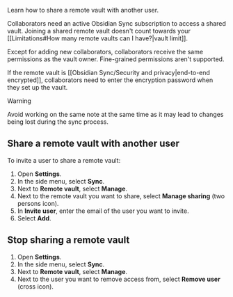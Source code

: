 Learn how to share a remote vault with another user.

Collaborators need an active Obsidian Sync subscription to access a shared vault. Joining a shared remote vault doesn't count towards your [[Limitations#How many remote vaults can I have?|vault limit]].

Except for adding new collaborators, collaborators receive the same permissions as the vault owner. Fine-grained permissions aren't supported.

If the remote vault is [[Obsidian Sync/Security and privacy|end-to-end encrypted]], collaborators need to enter the encryption password when they set up the vault.

> [!warning]
> Avoid working on the same note at the same time as it may lead to changes being lost during the sync process.

## Share a remote vault with another user

To invite a user to share a remote vault:

1. Open **Settings**.
2. In the side menu, select **Sync**.
3. Next to **Remote vault**, select **Manage**.
4. Next to the remote vault you want to share, select **Manage sharing** (two persons icon).
5. In **Invite user**, enter the email of the user you want to invite.
6. Select **Add**.

## Stop sharing a remote vault

1. Open **Settings**.
2. In the side menu, select **Sync**.
3. Next to **Remote vault**, select **Manage**.
4. Next to the user you want to remove access from, select **Remove user** (cross icon).
